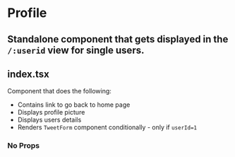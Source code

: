 # Profile

## Standalone component that gets displayed in the `/:userid` view for single users.

## index.tsx

Component that does the following:

- Contains link to go back to home page
- Displays profile picture
- Displays users details
- Renders `TweetForm` component conditionally - only if `userId=1`

### No Props
